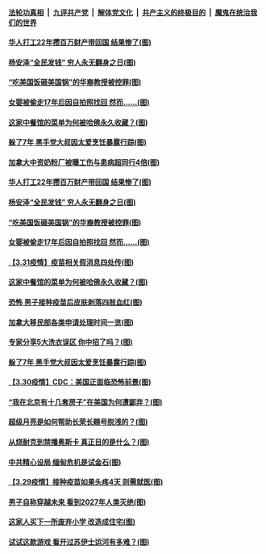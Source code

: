 ####  [法轮功真相](../../../../basic/blob/master/README.md?t=04020031) &nbsp;|&nbsp; [九评共产党](../../../../9ping.md/blob/master/README.md?t=04020031) &nbsp;|&nbsp; [解体党文化](../../../../jtdwh.md/blob/master/README.md?t=04020031)  &nbsp;|&nbsp; [共产主义的终极目的](../../../../gczydzjmd.md/blob/master/README.md?t=04020031) &nbsp;|&nbsp; [魔鬼在统治我们的世界](../../../../mgztzwmdsj.md/blob/master/README.md?t=04020031) 

#### [华人打工22年攒百万财产带回国 结果惨了(图)](../pages/p3/967438.md?t=04020031) 

#### [杨安泽“全民发钱” 穷人永无翻身之日(图)](../pages/p3/967394.md?t=04020031) 

#### [“吃美国饭砸美国锅”的华裔教授被控罪(图)](../pages/p3/967375.md?t=04020031) 

#### [女婴被偷走17年后因自拍照找回 然而……(图)](../pages/p3/967371.md?t=04020031) 

#### [这家中餐馆的菜单为何被哈佛永久收藏？(图)](../pages/p3/967349.md?t=04020031) 

#### [躲了7年 黑手党大叔因太爱烹饪暴露行踪(图)](../pages/p3/967249.md?t=04020031) 

#### [加拿大中资奶粉厂被曝工伤与患病超同行4倍(图)](../pages/p3/967453.md?t=04020031) 

#### [华人打工22年攒百万财产带回国 结果惨了(图)](../pages/p3/967438.md?t=04020031) 

#### [杨安泽“全民发钱” 穷人永无翻身之日(图)](../pages/p3/967394.md?t=04020031) 

#### [“吃美国饭砸美国锅”的华裔教授被控罪(图)](../pages/p3/967375.md?t=04020031) 

#### [女婴被偷走17年后因自拍照找回 然而……(图)](../pages/p3/967371.md?t=04020031) 

#### [【3.31疫情】疫苗相关假消息四处传(图)](../pages/p3/967364.md?t=04020031) 

#### [这家中餐馆的菜单为何被哈佛永久收藏？(图)](../pages/p3/967349.md?t=04020031) 

#### [恐怖 男子接种疫苗后皮肤剥落四肢血红(图)](../pages/p3/967338.md?t=04020031) 

#### [加拿大移民部各类申请处理时间一览(图)](../pages/p3/967304.md?t=04020031) 

#### [专家分享5大洗衣误区 你中招了吗？(图)](../pages/p3/967300.md?t=04020031) 

#### [躲了7年 黑手党大叔因太爱烹饪暴露行踪(图)](../pages/p3/967249.md?t=04020031) 

#### [【3.30疫情】CDC：美国正面临恐怖前景(图)](../pages/p3/967247.md?t=04020031) 

#### [“我在北京有十几套房子”在美国为何遭鄙弃？(图)](../pages/p3/966855.md?t=04020031) 

#### [超级月亮是如何帮助长荣长赐号脱浅的？(图)](../pages/p3/967228.md?t=04020031) 

#### [从烧耐克到禁播奥斯卡 真正目的是什么？(图)](../pages/p3/967179.md?t=04020031) 

#### [中共精心设局 缅甸危机是试金石(图)](../pages/p3/967162.md?t=04020031) 

#### [【3.29疫情】接种疫苗如果头疼4天 则需就医(图)](../pages/p3/967155.md?t=04020031) 

#### [男子自称穿越未来 看到2027年人类灭绝(图)](../pages/p3/967143.md?t=04020031) 

#### [这家人买下一所废弃小学 改造成住宅(图)](../pages/p3/967149.md?t=04020031) 

#### [试试这款游戏 看开过苏伊士运河有多难？(图)](../pages/p3/967144.md?t=04020031) 


